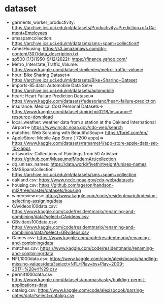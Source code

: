 # dataset

* garments_worker_productivity: https://archive.ics.uci.edu/ml/datasets/Productivity+Prediction+of+Garment+Employees
* smsspamcollection: https://archive.ics.uci.edu/ml/datasets/sms+spam+collection#
* AmesHousing: https://s3.amazonaws.com/dq-content/307/data_description.txt
* sp500 (1/3/1950-9/12/2022): https://finance.yahoo.com/
* Metro_Interstate_Traffic_Volume: https://www.kaggle.com/datasets/mikedev/metro-traffic-volume
* hour: Bike Sharing Dataset=> https://archive.ics.uci.edu/ml/datasets/Bike+Sharing+Dataset
* imports-85.data: Automobile Data Set=> https://archive.ics.uci.edu/ml/datasets/automobile
* heart: Heart Failure Prediction Dataset=> https://www.kaggle.com/datasets/fedesoriano/heart-failure-prediction
* insurance: Medical Cost Personal Datasets=> https://www.kaggle.com/datasets/mirichoi0218/insurance?resource=download
* local_weather: weather data from a station at the Oakland International Airport=> https://www.ncdc.noaa.gov/cdo-web/search
* matches: Web Scraping with BeautifulSoup=> https://fbref.com/en/
* AppleStore: Mobile App Store ( 7200 apps)=> https://www.kaggle.com/datasets/ramamet4/app-store-apple-data-set-10k-apps
* artsworks: Collections of Paintings from 50 Artists=> https://github.com/MuseumofModernArt/collection
* dq_unisex_names: https://data.world/fivethirtyeight/unisex-names
* SMSSpamCollection: https://archive.ics.uci.edu/ml/datasets/sms+spam+collection
* oakland.csv: https://www.ncdc.noaa.gov/cdo-web/datasets
* housing.csv: https://github.com/ageron/handson-ml2/tree/master/datasets/housing
* winereview.csv: https://www.kaggle.com/code/residentmario/indexing-selecting-assigning/data
* CAvideos100data.csv: https://www.kaggle.com/code/residentmario/renaming-and-combining/data?select=CAvideos.csv
* GBvideos100data.csv: https://www.kaggle.com/code/residentmario/renaming-and-combining/data?select=GBvideos.csv
* Games.csv: https://www.kaggle.com/code/residentmario/renaming-and-combining/data
* matches.csv: https://www.kaggle.com/code/residentmario/renaming-and-combining/data
* NFL1000data.csv: https://www.kaggle.com/code/alexisbcook/handling-missing-values/data?select=NFL+Play+by+Play+2009-2017+%28v4%29.csv
* permit1000data.csv: https://www.kaggle.com/datasets/aparnashastry/building-permit-applications-data
* catalog.csv: https://www.kaggle.com/code/alexisbcook/parsing-dates/data?select=catalog.csv
